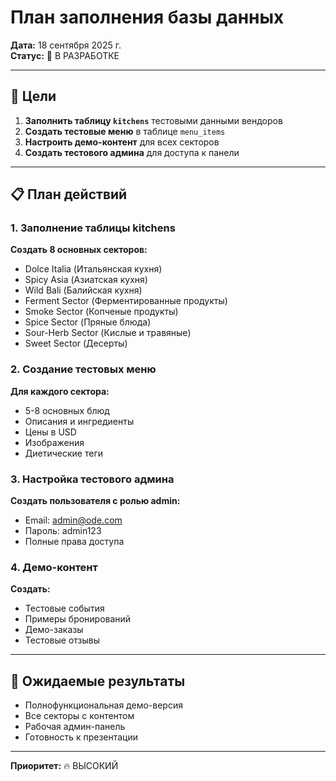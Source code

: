 # План заполнения базы данных

**Дата:** 18 сентября 2025 г.  
**Статус:** 🚧 В РАЗРАБОТКЕ

---

## 🎯 Цели

1. **Заполнить таблицу `kitchens`** тестовыми данными вендоров
2. **Создать тестовые меню** в таблице `menu_items`
3. **Настроить демо-контент** для всех секторов
4. **Создать тестового админа** для доступа к панели

---

## 📋 План действий

### 1. Заполнение таблицы kitchens

**Создать 8 основных секторов:**
- Dolce Italia (Итальянская кухня)
- Spicy Asia (Азиатская кухня) 
- Wild Bali (Балийская кухня)
- Ferment Sector (Ферментированные продукты)
- Smoke Sector (Копченые продукты)
- Spice Sector (Пряные блюда)
- Sour-Herb Sector (Кислые и травяные)
- Sweet Sector (Десерты)

### 2. Создание тестовых меню

**Для каждого сектора:**
- 5-8 основных блюд
- Описания и ингредиенты
- Цены в USD
- Изображения
- Диетические теги

### 3. Настройка тестового админа

**Создать пользователя с ролью admin:**
- Email: admin@ode.com
- Пароль: admin123
- Полные права доступа

### 4. Демо-контент

**Создать:**
- Тестовые события
- Примеры бронирований
- Демо-заказы
- Тестовые отзывы

---

## 🚀 Ожидаемые результаты

- Полнофункциональная демо-версия
- Все секторы с контентом
- Рабочая админ-панель
- Готовность к презентации

---

**Приоритет:** 🔥 ВЫСОКИЙ
